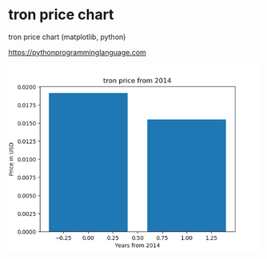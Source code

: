 # tron price chart 

tron price chart (matplotlib, python)

https://pythonprogramminglanguage.com

<img src='chart.png'>

